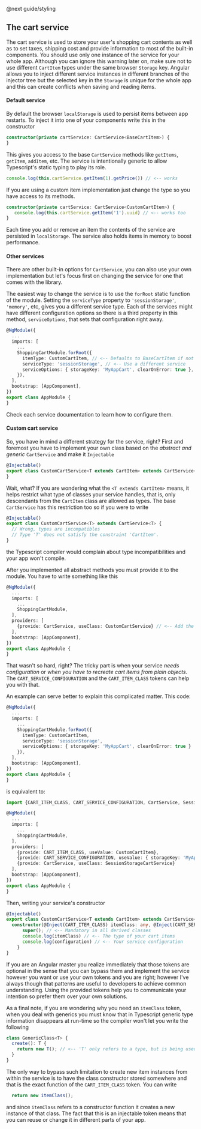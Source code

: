 @next guide/styling
## The cart service

The cart service is used to store your user's shopping cart contents as well as to set taxes, shipping cost and provide information to most of the built-in components. You should use only one instance of the service for your whole app. Although you can ignore this warning later on, make sure not to use different `CartItem` types under the same browser `Storage` key. Angular allows you to inject different service instances in different branches of the injector tree but the selected key in the `Storage` is unique for the whole app and this can create conflicts when saving and reading items.

#### Default service

By default the browser `localStorage` is used to persist items between app restarts. To inject it into one of your components write this in the constructor

```typescript
constructor(private cartService: CartService<BaseCartItem>) {
}
```

This gives you access to the base `CartService` methods like `getItems`, `getItem`, `addItem`, etc. The service is intentionally generic to allow Typescript's static typing to play its role. 

```typescript
console.log(this.cartService.getItem(1).getPrice()) // <-- works
```

If you are using a custom item implementation just change the type so you have access to its methods.

```typescript
constructor(private cartService: CartService<CustomCartItem>) {
   console.log(this.cartService.getItem('1').uuid) // <-- works too
}
```

Each time you add or remove an item the contents of the service are persisted in `localStorage`. The service also holds items in memory to boost performance.

#### Other services

There are other built-in options for `CartService`, you can also use your own implementation but let's focus first on changing the service for one that comes with the library.

The easiest way to change the service is to use the `forRoot` static function of the module. Setting the `serviceType` property to `'sessionStorage'`, `'memory'`, etc, gives you a different service type. Each of the services might have different configuration options so there is a third property in this method, `serviceOptions`, that sets that configuration right away.

```typescript
@NgModule({
  ...
  imports: [
    ...
    ShoppingCartModule.forRoot({
      itemType: CustomCartItem, // <-- Defaults to BaseCartItem if not present
      serviceType: 'sessionStorage', // <-- Use a different service
      serviceOptions: { storageKey: 'MyAppCart', clearOnError: true }, // <-- Service configuration
    }),
  ],
  bootstrap: [AppComponent],
})
export class AppModule {
}
```

Check each service documentation to learn how to configure them.

#### Custom cart service

So, you have in mind a different strategy for the service, right? First and foremost you have to implement your own class based on the *abstract and generic* `CartService` and make it `Injectable`

```typescript
@Injectable()
export class CustomCartService<T extends CartItem> extends CartService<T> {
}
```

Wait, what? If you are wondering what the `<T extends CartItem>` means, it helps restrict what type of classes your service handles, that is, only descendants from the `CartItem` class are allowed as types. The base `CartService` has this restriction too so if you were to write
 
```typescript
@Injectable()
export class CustomCartService<T> extends CartService<T> {
  // Wrong, types are incompatibles
  // Type 'T' does not satisfy the constraint 'CartItem'.
}
```

the Typescript compiler would complain about type incompatibilities and your app won't compile.

After you implemented all abstract methods you must provide it to the module. You have to write something like this

```typescript
@NgModule({
  ...
  imports: [
    ...
    ShoppingCartModule,
  ],
  providers: [
    {provide: CartService, useClass: CustomCartService} // <-- Add the service in the providers array
  ], 
  bootstrap: [AppComponent],
})
export class AppModule {
}
```

That wasn't so hard, right? The tricky part is when your service *needs configuration* or *when you have to recreate cart items from plain objects*. The `CART_SERVICE_CONFIGURATION` and the `CART_ITEM_CLASS` tokens can help you with that. 

An example can serve better to explain this complicated matter. This code:

```typescript
@NgModule({
  ...
  imports: [
    ...
    ShoppingCartModule.forRoot({
      itemType: CustomCartItem,
      serviceType: 'sessionStorage',
      serviceOptions: { storageKey: 'MyAppCart', clearOnError: true }
    }),
  ],
  bootstrap: [AppComponent],
})
export class AppModule {
}
```

is equivalent to:

```typescript
import {CART_ITEM_CLASS, CART_SERVICE_CONFIGURATION, CartService, SessionStorageCartService} from 'ng-shopping-cart';

@NgModule({
  ...
  imports: [
    ...
    ShoppingCartModule,
  ],
  providers: [
    {provide: CART_ITEM_CLASS, useValue: CustomCartItem},
    {provide: CART_SERVICE_CONFIGURATION, useValue: { storageKey: 'MyAppCart', clearOnError: true }},
    {provide: CartService, useClass: SessionStorageCartService}
  ], 
  bootstrap: [AppComponent],
})
export class AppModule {
}
```

Then, writing your service's constructor


```typescript
@Injectable()
export class CustomCartService<T extends CartItem> extends CartService<T> {
  constructor(@Inject(CART_ITEM_CLASS) itemClass: any, @Inject(CART_SERVICE_CONFIGURATION) configuration: any) {
      super(); // <-- Mandatory in all derived classes
      console.log(itemClass) // <-- The type of your cart items
      console.log(configuration) // <-- Your service configuration
    }
}
```

If you are an Angular master you realize immediately that those tokens are optional in the sense that you can bypass them and implement the service however you want or use your own tokens and you are right; however I've always though that patterns are useful to developers to achieve common understanding. Using the provided tokens help you to communicate your intention so prefer them over your own solutions.

As a final note, if you are wondering why you need an `itemClass` token, when you deal with generics you must know that in Typescript generic type information disappears at run-time so the compiler won't let you write the following

```typescript
class GenericClass<T> {
  create(): T {
    return new T(); // <-- 'T' only refers to a type, but is being used as a value here.
  }
}
```

The only way to bypass such limitation to create new item instances from within the service is to have the class constructor stored somewhere and that is the exact function of the `CART_ITEM_CLASS` token. You can write

```typescript
  return new itemClass();
```

and since `itemClass` refers to a constructor function it creates a new instance of that class. The fact that this is an injectable token means that you can reuse or change it in different parts of your app.
